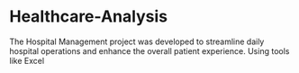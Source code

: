 # Healthcare-Analysis
The Hospital Management project was developed to streamline daily hospital operations and enhance the overall patient experience. Using tools like Excel
